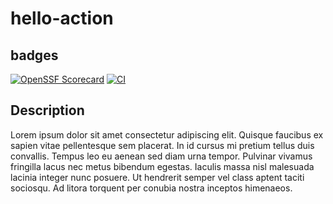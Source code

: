 # hello-action

## badges
[![OpenSSF Scorecard](https://api.scorecard.dev/projects/github.com/n80fr1n60/hello-action/badge)](https://scorecard.dev/viewer/?uri=github.com/n80fr1n60/hello-action)
[![CI](https://github.com/n80fr1n60/hello-action/actions/workflows/build.yml/badge.svg)](https://github.com/n80fr1n60/hello-action/actions/workflows/build.yml)

## Description
Lorem ipsum dolor sit amet consectetur adipiscing elit. Quisque faucibus ex sapien vitae pellentesque sem placerat. 
In id cursus mi pretium tellus duis convallis. Tempus leo eu aenean sed diam urna tempor. Pulvinar vivamus 
fringilla lacus nec metus bibendum egestas. Iaculis massa nisl malesuada lacinia integer nunc posuere. 
Ut hendrerit semper vel class aptent taciti sociosqu. Ad litora torquent per conubia nostra inceptos himenaeos.
